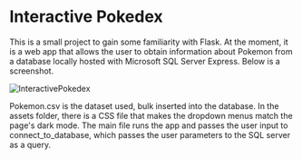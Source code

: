 # Interactive Pokedex
This is a small project to gain some familiarity with Flask. At the moment, it is a web app that allows the user to obtain information about Pokemon from a database locally hosted with Microsoft SQL Server Express. Below is a screenshot.

![InteractivePokedex](https://github.com/user-attachments/assets/f40c5ae8-96f7-4552-a65d-d9b73a0e61d2)

Pokemon.csv is the dataset used, bulk inserted into the database. In the assets folder, there is a CSS file that makes the dropdown menus match the page's dark mode. The main file runs the app and passes the user input to connect_to_database, which passes the user parameters to the SQL server as a query.
